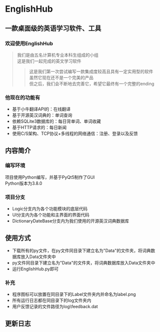 # EnglishHub
## 一款桌面级的英语学习软件、工具
### 欢迎使用EnglishHub
> 我们是由五名计算机专业本科生组成的小组  
> 这是我们一起完成的英文学习软件 
> > 这是我们第一次尝试编写一款集成度较高且具有一定实用型的软件  
> > 虽然它现在还不是一个完美的产品  
> > 但之后，我们会不断地去完善它，希望它最终有一个完整的ending   
### 他现在的功能有  
+ 基于小牛翻译API的：在线翻译
+ 基于开源英汉词典的：单词查询
+ 依赖SQLite3数据库的：每日背单词、单词收藏
+ 基于HTTP请求的：每日新闻
+ 使用C/S架构、TCP协议+多线程的网络通信：注册、登录以及反馈
## 内容简介
### 编写环境
项目使用Python编写，并基于PyQt5制作了GUI</br>
Python版本为3.8.0
### 项目分支
+ Logic分支内为各个功能模块的底层代码
+ UI分支内为各个功能和主界面的界面代码
+ DictionaryDateBase分支内为我们使用的开源英汉词典数据库
## 使用方式
+ 下载所有的py文件，在py文件同目录下建立名为"Data"的文件夹，将词典数据库放入Data文件夹中
+ py文件同目录下建立名为"Data"的文件夹，将词典数据库放入Data文件夹中
+ 运行EnglishHub.py即可
### 补充
+ 程序图标可以放置在同目录下的Label文件夹内并命名为label.png
+ 所有运行日志都在同目录下的log文件夹内
+ 用户反馈记录的文件路径为log\\feedback.dat
## 更新日志
